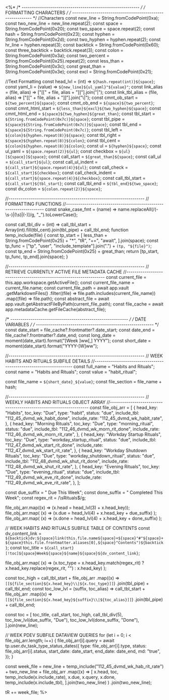 <%*
/* ---------------------------------------------------------- */
/*                    FORMATTING CHARACTERS                   */
/* ---------------------------------------------------------- */
//Characters
const new_line = String.fromCodePoint(0xa);
const two_new_line = new_line.repeat(2);
const space = String.fromCodePoint(0x20);
const two_space = space.repeat(2);
const hash = String.fromCodePoint(0x23);
const hyphen = String.fromCodePoint(0x2d);
const two_hyphen = hyphen.repeat(2);
const hr_line = hyphen.repeat(3);
const backtick = String.fromCodePoint(0x60);
const three_backtick = backtick.repeat(3);
const colon = String.fromCodePoint(0x3a);
const two_percent = String.fromCodePoint(0x25).repeat(2);
const less_than = String.fromCodePoint(0x3c);
const great_than = String.fromCodePoint(0x3e);
const excl = String.fromCodePoint(0x21);

//Text Formatting
const head_lvl = (int) => `${hash.repeat(int)}${space}`;
const yaml_li = (value) => `${new_line}${ul_yaml}"${value}"`;
const link_alias = (file, alias) => ["[[" + file, alias + "]]"].join("|");
const link_tbl_alias = (file, alias) => ["[[" + file, alias + "]]"].join("\\|");
const cmnt_ob_start = `${two_percent}${space}`;
const cmnt_ob_end = `${space}${two_percent}`;
const cmnt_html_start = `${less_than}${excl}${two_hyphen}${space}`;
const cmnt_html_end = `${space}${two_hyphen}${great_than}`;
const tbl_start = `${String.fromCodePoint(0x7c)}${space}`;
const tbl_pipe = `${space}${String.fromCodePoint(0x7c)}${space}`;
const tbl_end = `${space}${String.fromCodePoint(0x7c)}`;
const tbl_left = `${colon}${hyphen.repeat(8)}${space}`;
const tbl_right = `${space}${hyphen.repeat(8)}${colon}`;
const tbl_cent = `${colon}${hyphen.repeat(8)}${colon}`;
const ul = `${hyphen}${space}`;
const ul_yaml = `${space.repeat(2)}${ul}`;
const checkbox = `${ul}[${space}]${space}`;
const call_start = `${great_than}${space}`;
const call_ul = `${call_start}${ul}`;
const call_ul_indent = `${call_start}${space.repeat(4)}${ul}`;
const call_check = `${call_start}${checkbox}`;
const call_check_indent = `${call_start}${space.repeat(4)}${checkbox}`;
const call_tbl_start = `${call_start}${tbl_start}`;
const call_tbl_end = `${tbl_end}${two_space}`;
const dv_colon = `${colon.repeat(2)}${space}`;

//-------------------------------------------------------------------
// FORMATTING FUNCTIONS
//-------------------------------------------------------------------
const snake_case_fmt = (name) =>
  name.replaceAll(/(\-\s\-)|(\s)|(\-)]/g, "_").toLowerCase();

const call_tbl_div = (int) =>
  call_tbl_start + Array(int).fill(tbl_cent).join(tbl_pipe) + call_tbl_end;
function temp_include(file) {
  const tp_start = [
    less_than + String.fromCodePoint(0x25) + "*",
    "tR",
    "+=",
    "await",
  ].join(space);
  const tp_func =
    ["tp", "user", "include_template"].join(".") + `(tp, "${file}")`;
  const tp_end = String.fromCodePoint(0x25) + great_than;
  return [tp_start, tp_func, tp_end].join(space);
}

//-------------------------------------------------------------------
// RETRIEVE CURRENTLY ACTIVE FILE METADATA CACHE
//-------------------------------------------------------------------
const current_file = this.app.workspace.getActiveFile();
const current_file_name = current_file.name;
const current_file_path = await app.vault
  .getMarkdownFiles()
  .filter((file) => file.path.includes(current_file_name))
  .map((file) => file.path);
const abstract_file = await app.vault.getAbstractFileByPath(current_file_path);
const file_cache = await app.metadataCache.getFileCache(abstract_file);

/* ---------------------------------------------------------- */
/*                       DATE VARIABLES                       */
/* ---------------------------------------------------------- */
const date_start = file_cache?.frontmatter?.date_start;
const date_end = file_cache?.frontmatter?.date_end;
const long_date = moment(date_start).format("[Week ]ww[,] YYYY");
const short_date = moment(date_start).format("YYYY-[W]ww");

//-------------------------------------------------------------------
// WEEK HABITS AND RITUALS SUBFILE DETAILS
//-------------------------------------------------------------------
const full_name = "Habits and Rituals";
const name = "Habits and Rituals";
const value = "habit_ritual";

const file_name = `${short_date}_${value}`;
const file_section = file_name + hash;

//-------------------------------------------------------------------
// WEEKLY HABITS AND RITUALS OBJECT ARRAY
//-------------------------------------------------------------------
const file_obj_arr = [
  {
    head_key: "Habits",
    toc_key: "Due",
    type: "habit",
    status: "due",
    include_tbl: "112_45_dvmd_wk_habit_done",
    include_rate: "112_45_dvmd_wk_habit_rate",
  },
  {
    head_key: "Morning Rituals",
    toc_key: "Due",
    type: "morning_ritual",
    status: "due",
    include_tbl: "112_46_dvmd_wk_morn_rit_done",
    include_rate: "112_46_dvmd_wk_morn_rit_rate",
  },
  {
    head_key: "Workday Startup Rituals",
    toc_key: "Due",
    type: "workday_startup_ritual",
    status: "due",
    include_tbl: "112_47_dvmd_wk_start_rit_done",
    include_rate: "112_47_dvmd_wk_start_rit_rate",
  },
  {
    head_key: "Workday Shutdown Rituals",
    toc_key: "Due",
    type: "workday_shutdown_ritual",
    status: "due",
    include_tbl: "112_48_dvmd_wk_shut_rit_done",
    include_rate: "112_48_dvmd_wk_shut_rit_rate",
  },
  {
    head_key: "Evening Rituals",
    toc_key: "Due",
    type: "evening_ritual",
    status: "due",
    include_tbl: "112_49_dvmd_wk_eve_rit_done",
    include_rate: "112_49_dvmd_wk_eve_rit_rate",
  },
];

const due_suffix = " Due This Week";
const done_suffix = " Completed This Week";
const regex_rit = /\sRituals$/g;

file_obj_arr.map((x) => (x.head = head_lvl(3) + x.head_key));
file_obj_arr.map(
  (x) => (x.due = head_lvl(4) + x.head_key + due_suffix)
);
file_obj_arr.map(
  (x) => (x.done = head_lvl(4) + x.head_key + done_suffix)
);

// WEEK HABITS AND RITUALS SUBFILE TABLE OF CONTENTS
const dv_content_link = `${backtick}dv:${space}link(this.file.name${space}+${space}"#"${space}+${space}this.file.frontmatter.aliases[0],${space}"Contents")${backtick}`;
const toc_title = `${call_start}[!toc]${space}Week${space}${name}${space}${dv_content_link}`;

file_obj_arr.map(
  (x) =>
    (x.toc_type = x.head_key.match(regex_rit)
      ? x.head_key.replace(regex_rit, "")
      : x.head_key)
);

const toc_high =
  call_tbl_start +
  file_obj_arr
    .map((x) => `[[${file_section}${x.head_key}\\|${x.toc_type}]]`)
    .join(tbl_pipe) +
  call_tbl_end;
const toc_low_lvl = (suffix, toc_alias) =>
  call_tbl_start +
  file_obj_arr
    .map((x) => `[[${file_section}${x.head_key}${suffix}\\|${toc_alias}]]`)
    .join(tbl_pipe) +
  call_tbl_end;

const toc = [
  toc_title,
  call_start,
  toc_high,
  call_tbl_div(5),
  toc_low_lvl(due_suffix, "Due"),
  toc_low_lvl(done_suffix, "Done"),
].join(new_line);

// WEEK PDEV SUBFILE DATAVIEW QUERIES
for (let i = 0; i < file_obj_arr.length; i++) {
  file_obj_arr[i].query = await tp.user.dv_task_type_status_dates({
    type: file_obj_arr[i].type,
    status: file_obj_arr[i].status,
    start_date: date_start,
    end_date: date_end,
    md: "true",
  });
}

const week_file =
  new_line +
  temp_include("112_45_dvmd_wk_hab_rit_rate") +
  two_new_line +
  file_obj_arr
    .map((x) =>
      [
        x.head,
        toc,
        temp_include(x.include_rate),
        x.due,
        x.query,
        x.done,
        temp_include(x.include_tbl),
      ].join(two_new_line)
    )
    .join(two_new_line);

tR += week_file;
%>